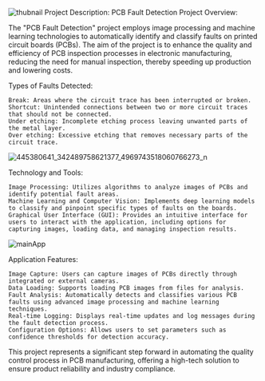 ![thubnail](https://github.com/vtnguyen04/pcb/assets/64852371/7d47b11e-7c97-4d9f-a229-7f521bc1690f)
Project Description: PCB Fault Detection
Project Overview:

The "PCB Fault Detection" project employs image processing and machine learning technologies to automatically identify and classify faults on printed circuit boards (PCBs). The aim of the project is to enhance the quality and efficiency of PCB inspection processes in electronic manufacturing, reducing the need for manual inspection, thereby speeding up production and lowering costs.

Types of Faults Detected:

    Break: Areas where the circuit trace has been interrupted or broken.
    Shortcut: Unintended connections between two or more circuit traces that should not be connected.
    Under etching: Incomplete etching process leaving unwanted parts of the metal layer.
    Over etching: Excessive etching that removes necessary parts of the circuit trace.
![445380641_342489758621377_4969743518060766273_n](https://github.com/vtnguyen04/pcb/assets/64852371/a2dd336b-f367-4aca-8970-bb2ece0126c8)

Technology and Tools:

    Image Processing: Utilizes algorithms to analyze images of PCBs and identify potential fault areas.
    Machine Learning and Computer Vision: Implements deep learning models to classify and pinpoint specific types of faults on the boards.
    Graphical User Interface (GUI): Provides an intuitive interface for users to interact with the application, including options for capturing images, loading data, and managing inspection results.

![mainApp](https://github.com/vtnguyen04/pcb/assets/64852371/0579c3ef-59d6-4060-96cd-e4fbdd3a3304)

Application Features:

    Image Capture: Users can capture images of PCBs directly through integrated or external cameras.
    Data Loading: Supports loading PCB images from files for analysis.
    Fault Analysis: Automatically detects and classifies various PCB faults using advanced image processing and machine learning techniques.
    Real-time Logging: Displays real-time updates and log messages during the fault detection process.
    Configuration Options: Allows users to set parameters such as confidence thresholds for detection accuracy.

This project represents a significant step forward in automating the quality control process in PCB manufacturing, offering a high-tech solution to ensure product reliability and industry compliance.
